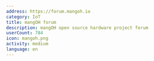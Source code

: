 ```yaml
---
address: https://forum.mangoh.io
category: IoT
title: mangOH forum
description: mangOH open source hardware project forum
userCount: 784
icon: mangoh.png
activity: medium
language: en
---
```

